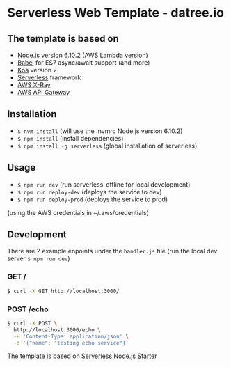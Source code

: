 # Serverless Web Template - datree.io

## The template is based on

* [Node.js](https://nodejs.org/) version 6.10.2 (AWS Lambda version)
* [Babel](https://babeljs.io/) for ES7 async/await support (and more)
* [Koa](http://koajs.com/) version 2
* [Serverless](https://serverless.com/) framework
* [AWS X-Ray](https://aws.amazon.com/xray/)
* [AWS API Gateway](https://aws.amazon.com/api-gateway/)

## Installation

* `$ nvm install` (will use the .nvmrc Node.js version 6.10.2)
* `$ npm install` (install dependencies)
* `$ npm install -g serverless` (global installation of serverless)

## Usage

* `$ npm run dev` (run serverless-offline for local development)
* `$ npm run deploy-dev` (deploys the service to dev)
* `$ npm run deploy-prod` (deploys the service to prod)

(using the AWS credentials in ~/.aws/credentials)

## Development

There are 2 example enpoints under the `handler.js` file (run the local dev server `$ npm run dev`)

### GET /

```bash
$ curl -X GET http://localhost:3000/
```

### POST /echo

```bash
$ curl -X POST \
  http://localhost:3000/echo \
  -H 'Content-Type: application/json' \
  -d '{"name": "testing echo service"}'
```

The template is based on [Serverless Node.js Starter](https://github.com/AnomalyInnovations/serverless-nodejs-starter)
